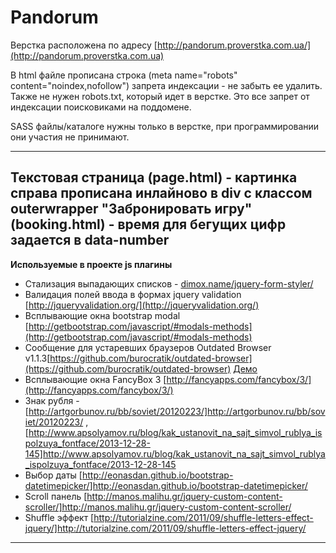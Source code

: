 Pandorum
================ 

Верстка расположена по адресу [http://pandorum.proverstka.com.ua/](http://pandorum.proverstka.com.ua)

В html файле прописана строка (meta name="robots" content="noindex,nofollow") запрета индексации - не забыть ее удалить. Также не нужен robots.txt, который идет в верстке. Это все запрет от индексации поисковиками на поддомене.

SASS файлы/каталоге нужны только в верстке, при программировании они участия не принимают.

---------------------------------------------------------

Текстовая страница (page.html) - картинка справа прописана инлайново в div c классом outerwrapper
"Забронировать игру" (booking.html) - время для бегущих цифр задается в data-number
---------------------------------------------------------

__Используемые в проекте js плагины__
* Стализация выпадающих списков - [dimox.name/jquery-form-styler/](dimox.name/jquery-form-styler/)
* Валидация полей ввода в формах jquery validation [http://jqueryvalidation.org/](http://jqueryvalidation.org/)
* Всплывающие окна bootstrap modal [http://getbootstrap.com/javascript/#modals-methods](http://getbootstrap.com/javascript/#modals-methods)
* Сообщение для устаревших браузеров Outdated Browser v1.1.3[https://github.com/burocratik/outdated-browser](https://github.com/burocratik/outdated-browser) [Демо](http://outdatedbrowser.com/ru)
* Всплывающие окна FancyBox 3 [http://fancyapps.com/fancybox/3/](http://fancyapps.com/fancybox/3/)
* Знак рубля - [http://artgorbunov.ru/bb/soviet/20120223/]http://artgorbunov.ru/bb/soviet/20120223/ , [http://www.apsolyamov.ru/blog/kak_ustanovit_na_sajt_simvol_rublya_ispolzuya_fontface/2013-12-28-145]http://www.apsolyamov.ru/blog/kak_ustanovit_na_sajt_simvol_rublya_ispolzuya_fontface/2013-12-28-145
* Выбор даты [http://eonasdan.github.io/bootstrap-datetimepicker/]http://eonasdan.github.io/bootstrap-datetimepicker/
* Scroll панель [http://manos.malihu.gr/jquery-custom-content-scroller/]http://manos.malihu.gr/jquery-custom-content-scroller/
* Shuffle эффект [http://tutorialzine.com/2011/09/shuffle-letters-effect-jquery/]http://tutorialzine.com/2011/09/shuffle-letters-effect-jquery/
---------------------------------------------------------
